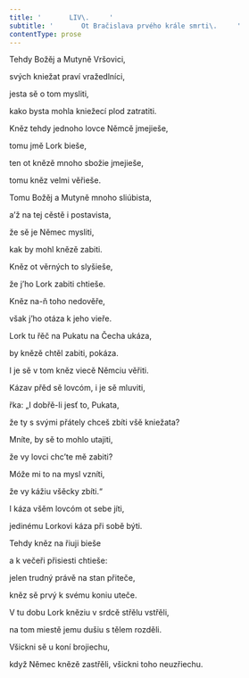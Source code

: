 ```yaml
---
title: '       LIV\.     '
subtitle: '       Ot Bračislava prvého krále smrti\.     '
contentType: prose
---
```


Tehdy Božěj a Mutyně Vršovici,

svých kniežat praví vražedlníci,

jesta sě o tom mysliti,

kako bysta mohla kniežecí plod zatratiti.

Kněz tehdy jednoho lovce Němcě jmejieše,

tomu jmě Lork bieše,

ten ot knězě mnoho sbožie jmejieše,

tomu kněz velmi věřieše.

Tomu Božěj a Mutyně mnoho sliúbista,

a’ž na tej cěstě i postavista,

že sě je Němec mysliti,

kak by mohl knězě zabiti.

Kněz ot věrných to slyšieše,

že j’ho Lork zabiti chtieše.

Kněz na-ň toho nedověře,

však j’ho otáza k jeho vieře.

Lork tu řěč na Pukatu na Čecha ukáza,

by knězě chtěl zabiti, pokáza.

I je sě v tom kněz viecě Němciu věřiti.

Kázav přěd sě lovcóm, i je sě mluviti,

řka: „I dobřě-li jesť to, Pukata,

že ty s svými přátely chceš zbíti všě kniežata?

Mníte, by sě to mohlo utajiti,

že vy lovci chc’te mě zabiti?

Móže mi to na mysl vzníti,

že vy kážiu všěcky zbíti.“

I káza všěm lovcóm ot sebe jíti,

jedinému Lorkovi káza při sobě býti.

Tehdy kněz na řiuji bieše

a k večeři přisiesti chtieše:

jelen trudný právě na stan přiteče,

kněz sě prvý k svému koniu uteče.

V tu dobu Lork kněziu v srdcě střělu vstřěli,

na tom miestě jemu dušiu s tělem rozděli.

Všickni sě u koní brojiechu,

když Němec knězě zastřěli, všickni toho neuzřiechu.
